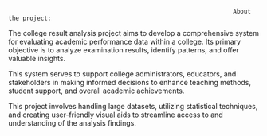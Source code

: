                                                                    About the project:

The college result analysis project aims to develop a comprehensive system for evaluating academic performance data within a college. 
Its primary objective is to analyze examination results, identify patterns, and offer valuable insights. 

This system serves to support college administrators, educators, and stakeholders in making informed decisions to enhance teaching methods, student support, and overall academic achievements. 

This project involves handling large datasets, utilizing statistical techniques, and creating user-friendly visual aids to streamline access to and understanding of the analysis findings.
